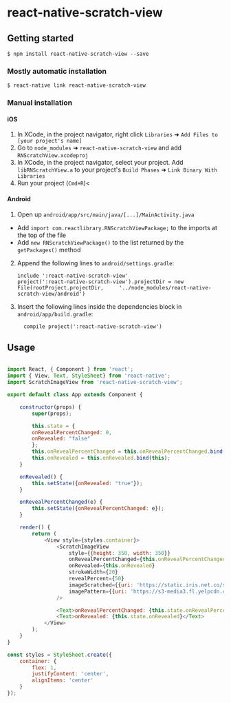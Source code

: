  
# react-native-scratch-view

## Getting started

`$ npm install react-native-scratch-view --save`

### Mostly automatic installation

`$ react-native link react-native-scratch-view`

### Manual installation


#### iOS

1. In XCode, in the project navigator, right click `Libraries` ➜ `Add Files to [your project's name]`
2. Go to `node_modules` ➜ `react-native-scratch-view` and add `RNScratchView.xcodeproj`
3. In XCode, in the project navigator, select your project. Add `libRNScratchView.a` to your project's `Build Phases` ➜ `Link Binary With Libraries`
4. Run your project (`Cmd+R`)<

#### Android

1. Open up `android/app/src/main/java/[...]/MainActivity.java`
  - Add `import com.reactlibrary.RNScratchViewPackage;` to the imports at the top of the file
  - Add `new RNScratchViewPackage()` to the list returned by the `getPackages()` method
2. Append the following lines to `android/settings.gradle`:
  	```
  	include ':react-native-scratch-view'
  	project(':react-native-scratch-view').projectDir = new File(rootProject.projectDir, 	'../node_modules/react-native-scratch-view/android')
  	```
3. Insert the following lines inside the dependencies block in `android/app/build.gradle`:
  	```
      compile project(':react-native-scratch-view')
  	```


## Usage
```javascript

import React, { Component } from 'react';
import { View, Text, StyleSheet} from 'react-native';
import ScratchImageView from 'react-native-scratch-view';

export default class App extends Component {

	constructor(props) {
		super(props);

		this.state = {
		onRevealPercentChanged: 0,
		onRevealed: "false"
		};
		this.onRevealPercentChanged = this.onRevealPercentChanged.bind(this);
		this.onRevealed = this.onRevealed.bind(this);
	}

	onRevealed() {
		this.setState({onRevealed: "true"});
	}

	onRevealPercentChanged(e) {
		this.setState({onRevealPercentChanged: e});
	}

	render() {
		return (
			<View style={styles.container}>
				<ScratchImageView 
					style={{height: 350, width: 350}}
					onRevealPercentChanged={this.onRevealPercentChanged}
					onRevealed={this.onRevealed}
					strokeWidth={20}
					revealPercent={50}
					imageScratched={{uri: 'https://static.iris.net.co/semana/upload/images/2016/6/2/476094_1.jpg'}}
					imagePattern={{uri: 'https://s3-media3.fl.yelpcdn.com/bphoto/Meh1qnJ-w95iitwbIF7moA/348s.jpg'}}
				/>

				<Text>onRevealPercentChanged: {this.state.onRevealPercentChanged} %</Text>
				<Text>onRevealed: {this.state.onRevealed}</Text>
			</View>
		);
	}
}

const styles = StyleSheet.create({
	container: {
		flex: 1,
		justifyContent: 'center',
		alignItems: 'center'
	}
});

```
  
